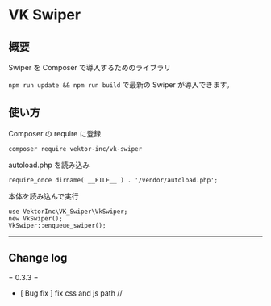 # VK Swiper

## 概要

Swiper を Composer で導入するためのライブラリ

`npm run update && npm run build` で最新の Swiper が導入できます。


## 使い方

Composer の require に登録
```
composer require vektor-inc/vk-swiper
```

autoload.php を読み込み
```
require_once dirname( __FILE__ ) . '/vendor/autoload.php';
```

本体を読み込んで実行

```
use VektorInc\VK_Swiper\VkSwiper;
new VkSwiper();
VkSwiper::enqueue_swiper();
```

---

## Change log

= 0.3.3 =
* [ Bug fix ] fix css and js path //
